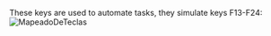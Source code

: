 These keys are used to automate tasks, they simulate keys F13-F24:![MapeadoDeTeclas](https://github.com/apaza610/AutomateWindowsOS/assets/10149862/3614803a-b7bf-4447-a41d-d0f19fbf6503)
